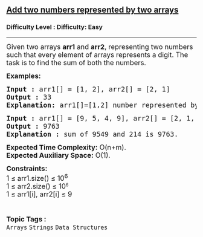 <h2><a href="https://www.geeksforgeeks.org/problems/add-two-numbers-represented-by-two-arrays2408/1?page=1&category=Strings&difficulty=Easy&status=unsolved&sortBy=latest">Add two numbers represented by two arrays</a></h2><h3>Difficulty Level : Difficulty: Easy</h3><hr><div class="problems_problem_content__Xm_eO"><p><span style="font-size: 18px;">Given two arrays <strong>arr1</strong> and <strong>arr2</strong>, representing two numbers such that every element of arrays represents a digit. The task is to find the sum of both the numbers.</span></p>
<p><span style="font-size: 18px;"><strong>Examples:</strong></span></p>
<pre><span style="font-size: 18px;"><strong>Input :</strong> arr1[] = [1, 2], arr2[] = [2, 1]
<strong>Output :</strong> 33
<strong>Explanation: </strong>arr1[]=[1,2] number represented by first array is 12. arr2[] = [2, 1] number represented by second array is 21. Sum = 12 + 21 = 33.</span></pre>
<pre><span style="font-size: 18px;"><strong>Input :</strong> arr1[] = [9, 5, 4, 9], arr2[] = [2, 1, 4] <strong>
Output :</strong> 9763 <br><strong>Explanation :</strong> sum of 9549 and 214 is 9763. </span></pre>
<p><span style="font-size: 18px;"><strong>Expected Time Complexity:</strong> O(n+m).<br><strong>Expected Auxiliary Space:</strong> O(1).</span></p>
<p><span style="font-size: 18px;"><strong>Constraints:</strong><br>1 ≤ arr1.size() ≤ 10<sup>6</sup><br>1 ≤ arr2.size() ≤ </span><span style="font-size: 18px;">10</span><sup>6<br></sup><span style="font-size: 18px;">1 ≤ arr1[i], arr2[i] ≤ 9</span><sup><br></sup></p></div><br><p><span style=font-size:18px><strong>Topic Tags : </strong><br><code>Arrays</code>&nbsp;<code>Strings</code>&nbsp;<code>Data Structures</code>&nbsp;